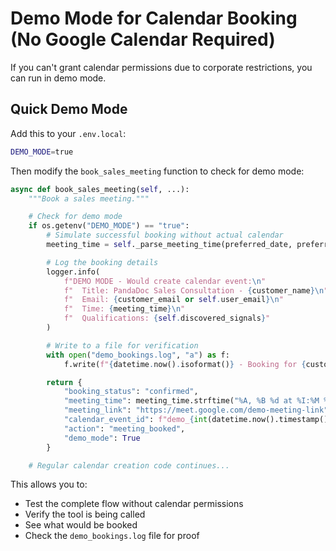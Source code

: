 # Demo Mode for Calendar Booking (No Google Calendar Required)

If you can't grant calendar permissions due to corporate restrictions, you can run in demo mode.

## Quick Demo Mode

Add this to your `.env.local`:
```bash
DEMO_MODE=true
```

Then modify the `book_sales_meeting` function to check for demo mode:

```python
async def book_sales_meeting(self, ...):
    """Book a sales meeting."""

    # Check for demo mode
    if os.getenv("DEMO_MODE") == "true":
        # Simulate successful booking without actual calendar
        meeting_time = self._parse_meeting_time(preferred_date, preferred_time)

        # Log the booking details
        logger.info(
            f"DEMO MODE - Would create calendar event:\n"
            f"  Title: PandaDoc Sales Consultation - {customer_name}\n"
            f"  Email: {customer_email or self.user_email}\n"
            f"  Time: {meeting_time}\n"
            f"  Qualifications: {self.discovered_signals}"
        )

        # Write to a file for verification
        with open("demo_bookings.log", "a") as f:
            f.write(f"{datetime.now().isoformat()} - Booking for {customer_name} at {meeting_time}\n")

        return {
            "booking_status": "confirmed",
            "meeting_time": meeting_time.strftime("%A, %B %d at %I:%M %p %Z"),
            "meeting_link": "https://meet.google.com/demo-meeting-link",
            "calendar_event_id": f"demo_{int(datetime.now().timestamp())}",
            "action": "meeting_booked",
            "demo_mode": True
        }

    # Regular calendar creation code continues...
```

This allows you to:
- Test the complete flow without calendar permissions
- Verify the tool is being called
- See what would be booked
- Check the `demo_bookings.log` file for proof